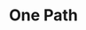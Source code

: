 ---
title: One Path
photo: /images/photos/one-path.jpg
permalink: one-path/
description: "The few moments the bride and groom have to themselves on their wedding day is surreal. The planning and stress is finally over, and it's sinking in that you are spending your lives together. I captured those first moments with Kendra and Nelson and gave the shot a more dated look for a timeless feel."
---